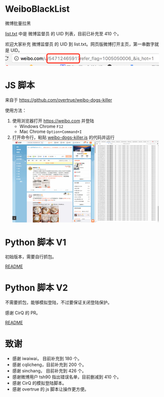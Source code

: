 # WeiboBlackList
微博批量拉黑

[list.txt](list.txt) 中是 微博监督员 的 UID 列表，目前已补充至 410 个。

欢迎大家补充 微博监督员 的 UID 到 list.txt。网页版微博打开主页，第一串数字就是 UID。 
![uid](/imgs/uid.png)

# JS 脚本
来自于 https://github.com/overtrue/weibo-dogs-killer

使用方法：
1. 使用浏览器打开 https://weibo.com 并登陆
    + Windows Chrome `F12`
    + Mac Chrome `Option+Command+I`
2. 打开命令行，粘贴 [weibo-dogs-killer.js](weibo-dogs-killer.js) 的代码并运行
![js](/imgs/js.jpg)


# Python 脚本 V1 
初始版本，需要自行抓包。

[README](/py_v1/README.md)

# Python 脚本 V2
不需要抓包，能够模拟登陆，不过要保证关闭登陆保护。

感谢 CirQ 的 PR。

[README](/py_v2/README.md)

# 致谢
+ 感谢 iwaiwai， 目前补充到 180 个。
+ 感谢 cqlicheng，目前补充到 200 个。
+ 感谢 sinchang， 目前补充到 426 个。
+ 感谢微博用户 tsh90 指出错误名单，目前删减到 410 个。
+ 感谢 CirQ 的模拟登陆脚本。
+ 感谢 overtrue 的 js 脚本让操作更方便。
